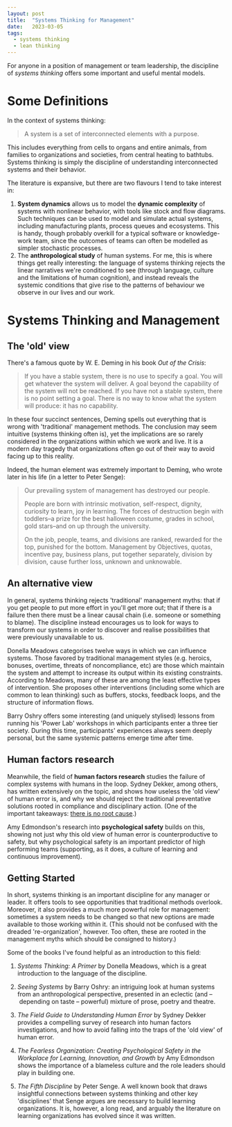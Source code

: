 ```yaml
---
layout: post
title:  "Systems Thinking for Management"
date:   2023-03-05
tags:
  - systems thinking
  - lean thinking
---
```


For anyone in a position of management or team leadership, the discipline of _systems thinking_ offers some important and useful mental models.

# Some Definitions

In the context of systems thinking:

> A system is a set of interconnected elements with a purpose.

This includes everything from cells to organs and entire animals, from families to organizations and societies, from central heating to bathtubs. Systems thinking is simply the discipline of understanding interconnected systems and their behavior.

The literature is expansive, but there are two flavours I tend to take interest in:

1. **System dynamics** allows us to model the **dynamic complexity** of systems with nonlinear behavior, with tools like stock and flow diagrams. Such techniques can be used to model and simulate actual systems, including manufacturing plants, process queues and ecosystems. This is handy, though probably overkill for a typical software or knowledge-work team, since the outcomes of teams can often be modelled as simpler stochastic processes.
2. The **anthropological study** of human systems. For me, this is where things get really interesting: the language of systems thinking rejects the linear narratives we're conditioned to see (through language, culture and the limitations of human cognition), and instead reveals the systemic conditions that give rise to the patterns of behaviour we observe in our lives and our work.

# Systems Thinking and Management

## The 'old' view

There's a famous quote by W. E. Deming in his book _Out of the Crisis_:

> If you have a stable system, there is no use to specify a goal. You will get whatever the system will deliver. A goal beyond the capability of the system will not be reached. If you have not a stable system, there is no point setting a goal. There is no way to know what the system will produce: it has no capability.

In these four succinct sentences, Deming spells out everything that is wrong with 'traditional' management methods. The conclusion may seem intuitive (systems thinking often is), yet the implications are so rarely considered in the organizations within which we work and live. It is a modern day tragedy that organizations often go out of their way to avoid facing up to this reality.

Indeed, the human element was extremely important to Deming, who wrote later in his life (in a letter to Peter Senge):

> Our prevailing system of management has destroyed our people.
> 
> People are born with intrinsic motivation, self-respect, dignity, curiosity to learn, joy in learning. The forces of destruction begin with toddlers–a prize for the best halloween costume, grades in school, gold stars–and on up through the university.
> 
> On the job, people, teams, and divisions are ranked, rewarded for the top, punished for the bottom. Management by Objectives, quotas, incentive pay, business plans, put together separately, division by division, cause further loss, unknown and unknowable.

## An alternative view

In general, systems thinking rejects 'traditional' management myths: that if you get people to put more effort in you'll get more out; that if there is a failure then there must be a linear causal chain (i.e. someone or something to blame). The discipline instead encourages us to look for ways to transform our systems in order to discover and realise possibilities that were previously unavailable to us.

Donella Meadows categorises twelve ways in which we can influence systems. Those favored by traditional management styles (e.g. heroics, bonuses, overtime, threats of noncompliance, etc) are those which maintain the system and attempt to increase its output within its existing constraints. According to Meadows, many of these are among the least effective types of intervention. She proposes other interventions (including some which are common to lean thinking) such as buffers, stocks, feedback loops, and the structure of information flows.

Barry Oshry offers some interesting (and uniquely stylised) lessons from running his 'Power Lab' workshops in which participants enter a three tier society. During this time, participants' experiences always seem deeply personal, but the same systemic patterns emerge time after time.

## Human factors research

Meanwhile, the field of **human factors research** studies the failure of complex systems with humans in the loop. Sydney Dekker, among others, has written extensively on the topic, and shows how useless the 'old view' of human error is, and why we should reject the traditional preventative solutions rooted in compliance and disciplinary action. (One of the important takeaways: [there is no root cause](https://www.kitchensoap.com/2012/02/10/each-necessary-but-only-jointly-sufficient/).)

Amy Edmondson's research into **psychological safety** builds on this, showing not just why this old view of human error is counterproductive to safety, but why psychological safety is an important predictor of high performing teams (supporting, as it does, a culture of learning and continuous improvement).

## Getting Started

In short, systems thinking is an important discipline for any manager or leader. It offers tools to see opportunities that traditional methods overlook. Moreover, it also provides a much more powerful role for management: sometimes a system needs to be changed so that new options are made available to those working within it. (This should not be confused with the dreaded 're-organization', however. Too often, these are rooted in the management myths which should be consigned to history.)

Some of the books I've found helpful as an introduction to this field:

1. *Systems Thinking: A Primer* by Donella Meadows, which is a great introduction to the language of the discipline.

2. *Seeing Systems* by Barry Oshry: an intriguing look at human systems from an anthropological perspective, presented in an eclectic (and – depending on taste – powerful) mixture of prose, poetry and theatre.

3. *The Field Guide to Understanding Human Error* by Sydney Dekker provides a compelling survey of research into human factors investigations, and how to avoid falling into the traps of the 'old view' of human error.

4. *The Fearless Organization: Creating Psychological Safety in the Workplace for Learning, Innovation, and Growth* by Amy Edmondson shows the importance of a blameless culture and the role leaders should play in building one.

5. *The Fifth Discipline* by Peter Senge. A well known book that draws insightful connections between systems thinking and other key 'disciplines' that Senge argues are necessary to build learning organizations. It is, however, a long read, and arguably the literature on learning organizations has evolved since it was written.
